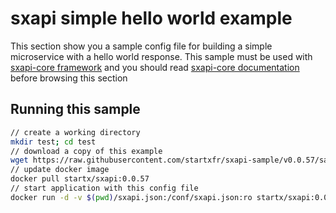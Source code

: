 sxapi simple hello world example
================================

This section show you a sample config file for building a simple microservice 
with a hello world response. 
This sample must be used with 
[sxapi-core framework](https://github.com/startxfr/sxapi-core) and you should
read 
[sxapi-core documentation](https://github.com/startxfr/sxapi-core/tree/v0.0.57-docker/docs) 
before browsing this section 

Running this sample
-------------------

```bash
// create a working directory
mkdir test; cd test
// download a copy of this example
wget https://raw.githubusercontent.com/startxfr/sxapi-sample/v0.0.57/samples/simple/hello/sxapi.json
// update docker image
docker pull startx/sxapi:0.0.57
// start application with this config file
docker run -d -v $(pwd)/sxapi.json:/conf/sxapi.json:ro startx/sxapi:0.0.57
```
